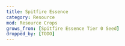 ```yaml
---
title: Spitfire Essence
category: Resource
mod: Resource Crops
grows_from: [Spitfire Essence Tier 0 Seed]
dropped_by: [TODO]
---
```

